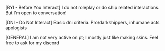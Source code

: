 [BYI - Before You Interact] I do not roleplay or do ship related interactions. But I'm open to conversation!

[DNI - Do Not Interact]
Basic dni criteria. Pro/darkshippers, inhumane acts apologists

[GENERAL] 
I am not very active on pt; I mostly just like making skins. Feel free to ask for my discord 
